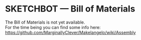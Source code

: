 SKETCHBOT — Bill of Materials
=========

The Bill of Materials is not yet available.  
For the time being you can find some info here:  
https://github.com/MarginallyClever/Makelangelo/wiki/Assembly

